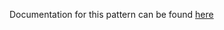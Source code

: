 Documentation for this pattern can be found [here](https://github.com/awslabs/aws-solutions-constructs/blob/main/source/patterns/%40aws-solutions-constructs/aws-eventbridge-sqs/README.adoc)
